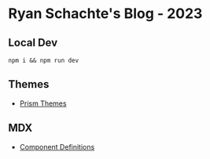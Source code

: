 # Ryan Schachte's Blog - 2023

## Local Dev
`npm i && npm run dev`

## Themes
- [Prism Themes](https://unpkg.com/browse/prism-themes@1.9.0/themes/)

## MDX 
- [Component Definitions](https://mdxjs.com/table-of-components/)

